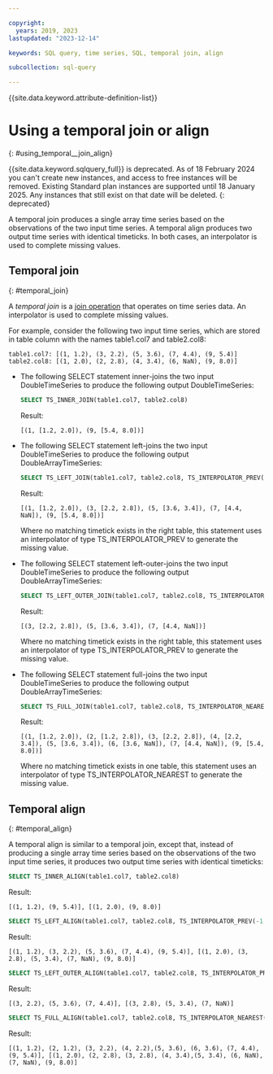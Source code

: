 ```yaml
---

copyright:
  years: 2019, 2023
lastupdated: "2023-12-14"

keywords: SQL query, time series, SQL, temporal join, align

subcollection: sql-query

---
```


{{site.data.keyword.attribute-definition-list}}

# Using a temporal join or align
{: #using_temporal__join_align}

{{site.data.keyword.sqlquery_full}} is deprecated. As of 18 February 2024 you can't create new instances, and access to free instances will be removed. Existing Standard plan instances are supported until 18 January 2025. Any instances that still exist on that date will be deleted.
{: deprecated}

A temporal join produces a single array time series based on the observations of the two input time series. A temporal align produces two output time series with identical timeticks. In both cases, an interpolator is used to complete missing values.

## Temporal join
{: #temporal_join}

A *temporal join* is a [join operation](https://en.wikipedia.org/wiki/Join_(SQL)) that operates on time series data. An interpolator is used to complete missing values.

For example, consider the following two input time series, which are stored in table column with the names table1.col7 and table2.col8:  

`table1.col7: [(1, 1.2), (3, 2.2), (5, 3.6), (7, 4.4), (9, 5.4)]`
`table2.col8: [(1, 2.0), (2, 2.8), (4, 3.4), (6, NaN), (9, 8.0)]`  

-   The following SELECT statement inner-joins the two input DoubleTimeSeries to produce the following output DoubleTimeSeries:  

    ```sql
    SELECT TS_INNER_JOIN(table1.col7, table2.col8)
    ```

    Result:  

    `[(1, [1.2, 2.0]), (9, [5.4, 8.0])]`  

-   The following SELECT statement left-joins the two input DoubleTimeSeries to produce the following output DoubleArrayTimeSeries:

    ```sql
    SELECT TS_LEFT_JOIN(table1.col7, table2.col8, TS_INTERPOLATOR_PREV(-1.0))
    ```

    Result:  

    `[(1, [1.2, 2.0]), (3, [2.2, 2.8]), (5, [3.6, 3.4]), (7, [4.4, NaN]), (9, [5.4, 8.0])]`  

    Where no matching timetick exists in the right table, this statement uses an interpolator of type TS_INTERPOLATOR_PREV to generate the missing value.

-   The following SELECT statement left-outer-joins the two input DoubleTimeSeries to produce the following output DoubleArrayTimeSeries:

    ```sql
    SELECT TS_LEFT_OUTER_JOIN(table1.col7, table2.col8, TS_INTERPOLATOR_PREV(-1.0))
    ```

    Result:

    `[(3, [2.2, 2.8]), (5, [3.6, 3.4]), (7, [4.4, NaN])]`  

    Where no matching timetick exists in the right table, this statement uses an interpolator of type TS_INTERPOLATOR_PREV to generate the missing value.  

-   The following SELECT statement full-joins the two input DoubleTimeSeries to produce the following output DoubleArrayTimeSeries:

    ```sql
    SELECT TS_FULL_JOIN(table1.col7, table2.col8, TS_INTERPOLATOR_NEAREST(-1.0))
    ```

    Result:

    `[(1, [1.2, 2.0]), (2, [1.2, 2.8]), (3, [2.2, 2.8]), (4, [2.2, 3.4]), (5, [3.6, 3.4]), (6, [3.6, NaN]), (7, [4.4, NaN]), (9, [5.4, 8.0])]`

    Where no matching timetick exists in one table, this statement uses an interpolator of type TS_INTERPOLATOR_NEAREST to generate the missing value.


## Temporal align
{: #temporal_align}

A temporal align is similar to a temporal join, except that, instead of producing a single array time series based on the observations of the two input time series, it produces two output time series with identical timeticks:  

```sql
SELECT TS_INNER_ALIGN(table1.col7, table2.col8)
```

Result:  

`[(1, 1.2), (9, 5.4)], [(1, 2.0), (9, 8.0)]`

```sql
SELECT TS_LEFT_ALIGN(table1.col7, table2.col8, TS_INTERPOLATOR_PREV(-1.0))
```

Result:

`[(1, 1.2), (3, 2.2), (5, 3.6), (7, 4.4), (9, 5.4)], [(1, 2.0), (3, 2.8), (5, 3.4), (7, NaN), (9, 8.0)]` 

```sql
SELECT TS_LEFT_OUTER_ALIGN(table1.col7, table2.col8, TS_INTERPOLATOR_PREV(-1.0))
```

Result:

`[(3, 2.2), (5, 3.6), (7, 4.4)], [(3, 2.8), (5, 3.4), (7, NaN)]`

```sql
SELECT TS_FULL_ALIGN(table1.col7, table2.col8, TS_INTERPOLATOR_NEAREST(-1.0))
```

Result:

`[(1, 1.2), (2, 1.2), (3, 2.2), (4, 2.2),(5, 3.6), (6, 3.6), (7, 4.4), (9, 5.4)], [(1, 2.0), (2, 2.8), (3, 2.8), (4, 3.4),(5, 3.4), (6, NaN), (7, NaN), (9, 8.0)]`


